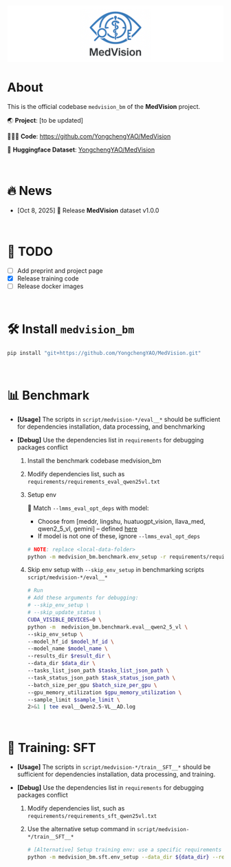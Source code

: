 ![MedVision](fig/medvision-logo.png)

# About

This is the official codebase `medvision_bm` of the **MedVision** project. 

🌏 **Project**: [to be updated]

🧑🏻‍💻 **Code**: https://github.com/YongchengYAO/MedVision

🩻 **Huggingface Dataset**: [YongchengYAO/MedVision](https://huggingface.co/datasets/YongchengYAO/MedVision)

<br/>

# 🔥 News

- [Oct 8, 2025] 🚀 Release **MedVision** dataset v1.0.0

<br/>

# 📜 TODO

- [ ] Add preprint and project page
- [x] Release training code 
- [ ] Release docker images

<br/>

# 🛠️ Install `medvision_bm`

```bash
pip install "git+https://github.com/YongchengYAO/MedVision.git"
```

<br/>

# 📊 Benchmark

- **[Usage]** The scripts in `script/medvision-*/eval__*` should be sufficient for dependencies installation, data processing, and benchmarking

- **[Debug]** Use the dependencies list in `requirements` for debugging packages conflict

  1. Install the benchmark codebase medvision_bm
  
  2. Modify dependencies list, such as `requirements/requirements_eval_qwen25vl.txt`
  
  3. Setup env
  
     📝 Match `--lmms_eval_opt_deps` with model:
     - Choose from [meddr, lingshu, huatuogpt_vision, llava_med, qwen2_5_vl, gemini] – defined [here](https://github.com/YongchengYAO/MedVision/blob/master/src/medvision_bm/medvision_lmms-eval/pyproject.toml)
     - If model is not one of these, ignore `--lmms_eval_opt_deps` 
  
     ```bash
     # NOTE: replace <local-data-folder>
     python -m medvision_bm.benchmark.env_setup -r requirements/requirements_eval_qwen25vl.txt --lmms_eval_opt_deps qwen2_5_vl --data_dir <local-data-folder>
     ```

  4. Skip env setup with `--skip_env_setup` in benchmarking scripts `script/medvision-*/eval__*`
   
      ```bash
      # Run
      # Add these arguments for debugging:
      # --skip_env_setup \
      # --skip_update_status \
      CUDA_VISIBLE_DEVICES=0 \
      python -m  medvision_bm.benchmark.eval__qwen2_5_vl \
      --skip_env_setup \
      --model_hf_id $model_hf_id \
      --model_name $model_name \
      --results_dir $result_dir \
      --data_dir $data_dir \
      --tasks_list_json_path $tasks_list_json_path \
      --task_status_json_path $task_status_json_path \
      --batch_size_per_gpu $batch_size_per_gpu \
      --gpu_memory_utilization $gpu_memory_utilization \
      --sample_limit $sample_limit \
      2>&1 | tee eval__Qwen2.5-VL__AD.log
      ```

<br/>

# 🎯 Training: SFT

- **[Usage]** The scripts in `script/medvision-*/train__SFT__*` should be sufficient for dependencies installation, data processing, and training.

- **[Debug]** Use the dependencies list in `requirements` for debugging packages conflict

  1. Modify dependencies list, such as `requirements/requirements_sft_qwen25vl.txt`
  
  2. Use the alternative setup command in `script/medvision-*/train__SFT__*` 
      ```bash
      # [Alternative] Setup training env: use a specific requirements file
      python -m medvision_bm.sft.env_setup --data_dir ${data_dir} --requirement "${benchmark_dir}/requirements/requirements_sft_qwen25vl.txt"
      ```